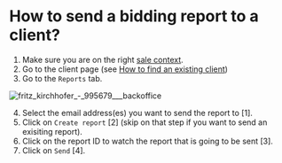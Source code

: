 # How to send a bidding report to a client?

1. Make sure you are on the right [sale context](../sale/sale-context.md).
2. Go to the client page (see [How to find an existing client](../client/how-to-find-an-existing-client.md))
3. Go to the `Reports` tab.

![fritz_kirchhofer_-_995679___backoffice](https://user-images.githubusercontent.com/20393485/44970305-a6c9e700-af59-11e8-8437-502e440c6b6a.jpg)

4. Select the email address(es) you want to send the report to [1].
5. Click on `Create report` [2] (skip on that step if you want to send an exisiting report).
6. Click on the report ID to watch the report that is going to be sent [3].
7. Click on `Send` [4].
